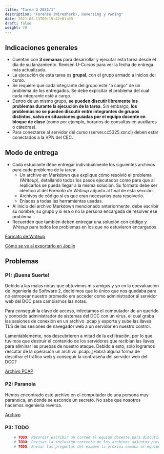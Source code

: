 ```yaml
---
title: "Tarea 3 2021/1"
description: "Forense (Wireshark), Reversing y Pwning"
date: 2021-06-11T09:19:42+01:00
draft: false
weight: 70
---
```


## Indicaciones generales

- Cuentan con **3 semanas** para desarrollar y ejecutar esta tarea desde el día de su lanzamiento. Revisen U-Cursos para ver la fecha de entrega más actualizada.
- La ejecución de esta tarea es **grupal**, con el grupo armado a inicios del curso.
- Se requiere que cada integrante del grupo esté "a cargo" de un problema de los entregados. Se debe explicitar el problema del cual cada integrante esté a cargo.
- Dentro de un mismo grupo, **se pueden discutir libremente los problemas durante la ejecución de la tarea**. Sin embargo, **los problemas no se pueden discutir entre integrantes de grupos distintos, salvo en situaciones guiadas por el equipo docente en bloque de clase** (como por ejemplo, horarios de consultas en auxiliares o cátedras).
- Para conectarse al servidor del curso (server.cc5325.xor.cl) deben estar conectados a la VPN del CEC.

## Modo de entrega

- Cada estudiante debe entregar individualmente los siguientes archivos para cada problema de la tarea:
  - Un archivo en Markdown que explique cómo resolvió el problema (_Writeup_), detallando todos los pasos ejecutados como para que al replicarlos se pueda llegar a la misma solución. Su formato debe ser idéntico al del _Formato de Writeup_ adjunto al final de esta sección.
  - Archivos de código si es que eran necesarios para resolverlo.
  - Enlaces a todas las herramientas usadas.
- Al inicio del archivo Markdown mencionado anteriormente, debe escribir su nombre, su grupo y si era o no la persona encargada de resolver ese problema.
- Recuerden que también deben entregar una solución con código y _Writeup_ para todos los problemas en los que no estuvieron encargados.

[Formato de Writeup](./writeup.txt)

[Cómo se ve al exportarlo en Joplin](./writeup.pdf)

## Problemas

### P1: ¡Buena Suerte!

Debido a las malas notas que obtuvimos mis amigxs y yo en la coevaluación de Ingeniería de Software 2, decidimos que lo único que nos quedaba para no estropear nuestro promedio era acceder como administrador al servidor web del DCC para cambiarnos las notas.

Para conseguir la clave de acceso, infectamos el computador de un querido y conocido administrador de sistemas del DCC con un virus, el cual graba las sesiones de conexión en un archivo .pcap y exporta y sube las llaves TLS de las sesiones de navegador web a un servidor en nuestro control.

Lamentablemente, nos descubrieron a mitad de la exfiltración, por lo que tuvimos que destruir el contenido de los servidores que recibían las llaves para eliminar las pruebas de nuestro ataque. Debido a esto, solo logramos rescatar de la operación un archivo .pcap. ¿Habrá alguna forma de descifrar el tráfico web y conseguir la contraseña del servidor web del DCC?

[Archivo PCAP](../t3.pcapng)

### P2: Paranoia

Hemos encontrado este archivo en el computador de una persona muy paranoica, en donde se esconde un secreto. No sabe que nosotros hacemos ingeniería reversa.

[Archivo](./chall)

### P3: TODO

```python
    # TODO: Recordar escribir un correo al equipo docente para discutir un problema que encontré con esta pregunta.
    # TODO: Revisar la inclusión correcta de los archivos adjuntos para cada pregunta en [el repositorio](https://github.com/cc5325/apunte/tree/main/content/tareas/tarea-3) (en especial, que no se me haya pasado nada extra).
    # TODO: Enviar las preguntas del examen la próxima semana al equipo docente.
```
